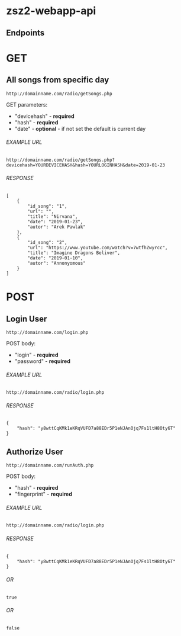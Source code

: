 # zsz2-webapp-api

## Endpoints

# **GET** 

## All songs from specific day

`http://domainname.com/radio/getSongs.php`

GET parameters:
- "devicehash" - **required**
- "hash" - **required**
- "date" - **optional** - if not set the default is current day

###### EXAMPLE URL

```
http://domainname.com/radio/getSongs.php?devicehash=YOURDEVICEHASH&hash=YOURLOGINHASH&date=2019-01-23
```

###### RESPONSE

```
[
    {
        "id_song": "1",
        "url": "",
        "title": "Nirvana",
        "date": "2019-01-23",
        "autor": "Arek Pawlak"
    },
    {
        "id_song": "2",
        "url": "https://www.youtube.com/watch?v=7wtfhZwyrcc",
        "title": "Imagine Dragons Beliver",
        "date": "2019-01-10",
        "autor": "Annonyomous"
    }
]
```
# **POST**

## Login User

`http://domainname.com/login.php`

POST body:
- "login" - **required**
- "password" - **required**

###### EXAMPLE URL

```
http://domainname.com/radio/login.php
```

###### RESPONSE
```
{
    "hash": "y8wttCqKMk1eKRqVUFD7a88EDr5P1eNJAnOjq7Fs1ltH8Oty6T"
}
```

## Authorize User

`http://domainname.com/runAuth.php`

POST body:
- "hash" - **required**
- "fingerprint" - **required**

###### EXAMPLE URL

```
http://domainname.com/radio/login.php
```

###### RESPONSE
```
{
    "hash": "y8wttCqKMk1eKRqVUFD7a88EDr5P1eNJAnOjq7Fs1ltH8Oty6T"
}
```
###### OR
```
true
```
###### OR
```
false
```
